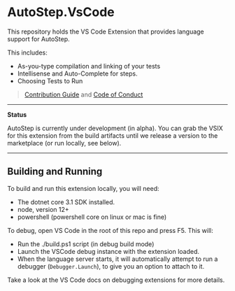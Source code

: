 # AutoStep.VsCode

This repository holds the VS Code Extension that provides language support for AutoStep. 

This includes:

- As-you-type compilation and linking of your tests
- Intellisense and Auto-Complete for steps.
- Choosing Tests to Run

> [Contribution Guide](https://github.com/autostep/.github/blob/master/CONTRIBUTING.md) and
> [Code of Conduct](https://github.com/autostep/.github/blob/master/CODE_OF_CONDUCT.md)

---

**Status**

AutoStep is currently under development (in alpha). You can grab the VSIX for this extension from the build artifacts
until we release a version to the marketplace (or run locally, see below).

---

## Building and Running

To build and run this extension locally, you will need:

 - The dotnet core 3.1 SDK installed.
 - node, version 12+
 - powershell (powershell core on linux or mac is fine)

To debug, open VS Code in the root of this repo and press F5. This will:

 - Run the ./build.ps1 script (in debug build mode)
 - Launch the VSCode debug instance with the extension loaded.
 - When the language server starts, it will automatically attempt to run a debugger (``Debugger.Launch``), to give you an option
   to attach to it.

Take a look at the VS Code docs on debugging extensions for more details.
